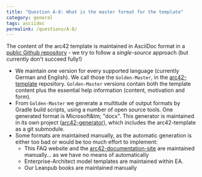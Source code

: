 ```yaml
---
title: "Question A-8: What is the master format for the template"
category: general
tags: asciidoc
permalink: /questions/A-8/
---
```


The content of the arc42 template is maintained in AsciiDoc format in a
[public Github repository]() - we try to follow a _single-source_ approach
(but currently don't succeed fully!)

* We maintain one version for every supported language (currently German and English). We call those the `Golden-Master`, in the [arc42-template](https://github.com/arc42/arc42-template/) repository. `Golden-Master` versions contain both the template content plus the essential help information (content, motivation and form).
* From `Golden-Master` we generate a multitude of output formats by Gradle build scripts, using a number of open source tools. One generated format is Microsoft&tm; "docx".
This generator is maintained in its own project ([arc42-generator](https://github.com/arc42/arc42-generator/)),
which includes the arc42-template as a git submodule.
* Some formats are maintained manually, as the automatic generation is either too bad or would be too much effort to implement:
  * This FAQ website and the [arc42-documentation-site](http://docs.arc42.org) are
maintained manually... as we have no means of automatically
  * Enterprise-Architect model templates are maintained within EA.
  * Our Leanpub books are maintained manually
